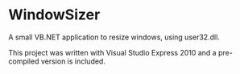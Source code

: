 WindowSizer
===========

A small VB.NET application to resize windows, using user32.dll.

This project was written with Visual Studio Express 2010 and a pre-compiled version is included.
